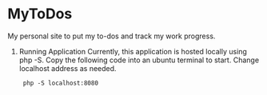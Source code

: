 # MyToDos
My personal site to put my to-dos and track my work progress.

1. Running Application
    Currently, this application is hosted locally using php -S. Copy the following code into an ubuntu terminal to start. Change localhost address as needed.
    
        php -S localhost:8080